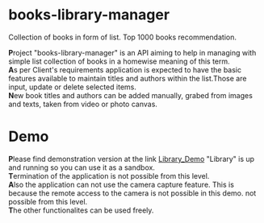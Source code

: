 # books-library-manager

Collection of books in form of list. Top 1000 books recommendation.


<b style="font-size 24px">P</b>roject "books-library-manager" is an API aiming to help in managing with simple list collection of books
in a homewise meaning of this term.</br>
<b style="font-size 24px">A</b>s per Client's  requirements  application is expected to have the basic features available to
maintain titles and authors within the list.Those are input, update or delete selected items.</br>
<b style="font-size 24px">N</b>ew book titles and authors can be added manually, grabed from images and texts, taken from video or photo canvas.  </br>

# Demo 

<b style="font-size 24px">P</b>lease find demonstration version at the link [Library_Demo](http://srv08.mikr.us:30384/login?next=%2Fbook%2Fmodify%2Fmode)
"Library" is up and running so you can use it as a sandbox. </br>
<b style="font-size 24px">T</b>ermination of the application is not possible from this level. </br>
<b style="font-size 24px">A</b>lso the application can not use the camera capture feature. 
This is because the remote access to the camera is not possible in this demo.  not possible from this level.</br>
<b style="font-size 24px">T</b>he other functionalites can be used freely. </br>




